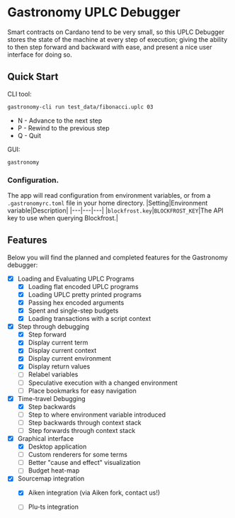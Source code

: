 # Gastronomy UPLC Debugger

Smart contracts on Cardano tend to be very small, so this UPLC Debugger stores the state of the machine at every step of execution; giving the ability to then step forward and backward with ease, and present a nice user interface for doing so.

## Quick Start

CLI tool:
```sh
gastronomy-cli run test_data/fibonacci.uplc 03
```

- N - Advance to the next step
- P - Rewind to the previous step
- Q - Quit

GUI:
```
gastronomy
```

### Configuration.

The app will read configuration from environment variables, or from a `.gastronomyrc.toml` file in your home directory.
|Setting|Environment variable|Description|
|---|---|---|
|`blockfrost.key`|`BLOCKFROST_KEY`|The API key to use when querying Blockfrost.|

## Features

Below you will find the planned and completed features for the Gastronomy debugger:

- [x] Loading and Evaluating UPLC Programs
  - [x] Loading flat encoded UPLC programs
  - [x] Loading UPLC pretty printed programs
  - [x] Passing hex encoded arguments
  - [x] Spent and single-step budgets
  - [x] Loading transactions with a script context
- [x] Step through debugging
  - [x] Step forward
  - [x] Display current term
  - [x] Display current context
  - [x] Display current environment
  - [x] Display return values
  - [ ] Relabel variables
  - [ ] Speculative execution with a changed environment
  - [ ] Place bookmarks for easy navigation
- [x] Time-travel Debugging
  - [x] Step backwards
  - [ ] Step to where environment variable introduced
  - [ ] Step backwards through context stack
  - [ ] Step forwards through context stack
- [x] Graphical interface
  - [x] Desktop application
  - [ ] Custom renderers for some terms
  - [ ] Better "cause and effect" visualization
  - [ ] Budget heat-map
- [x] Sourcemap integration
  - [x] Aiken integration (via Aiken fork, contact us!)
  - [ ] Plu-ts integration

